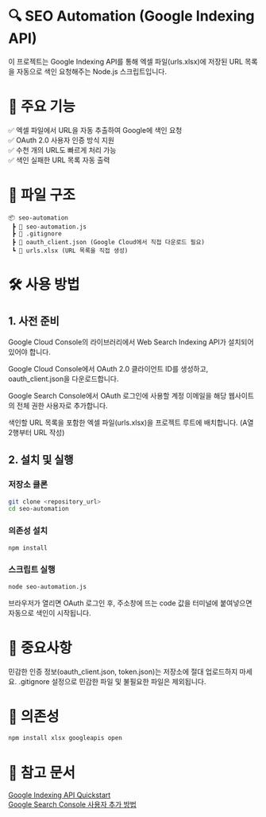 # 🔍 SEO Automation (Google Indexing API)

이 프로젝트는 Google Indexing API를 통해 엑셀 파일(urls.xlsx)에 저장된 URL 목록을 자동으로 색인 요청해주는 Node.js 스크립트입니다.

# 🚀 주요 기능

✅ 엑셀 파일에서 URL을 자동 추출하여 Google에 색인 요청 <br/>
✅ OAuth 2.0 사용자 인증 방식 지원 <br/>
✅ 수천 개의 URL도 빠르게 처리 가능 <br/>
✅ 색인 실패한 URL 목록 자동 출력

# 📂 파일 구조
```
📦 seo-automation
 ┣ 📄 seo-automation.js
 ┣ 📄 .gitignore
 ┣ 📄 oauth_client.json (Google Cloud에서 직접 다운로드 필요)
 ┗ 📄 urls.xlsx (URL 목록을 직접 생성)
 ```

# 🛠️ 사용 방법

## 1. 사전 준비
Google Cloud Console의 라이브러리에서 Web Search Indexing API가 설치되어있어야 합니다.

Google Cloud Console에서 OAuth 2.0 클라이언트 ID를 생성하고, oauth_client.json을 다운로드합니다.

Google Search Console에서 OAuth 로그인에 사용할 계정 이메일을 해당 웹사이트의 전체 권한 사용자로 추가합니다.

색인할 URL 목록을 포함한 엑셀 파일(urls.xlsx)을 프로젝트 루트에 배치합니다. (A열 2행부터 URL 작성)

## 2. 설치 및 실행

### 저장소 클론
```bash
git clone <repository_url>
cd seo-automation
```
### 의존성 설치
```bash
npm install
```
### 스크립트 실행
```bash
node seo-automation.js
```

브라우저가 열리면 OAuth 로그인 후, 주소창에 뜨는 code 값을 터미널에 붙여넣으면 자동으로 색인이 시작됩니다.

# 🚨 중요사항
민감한 인증 정보(oauth_client.json, token.json)는 저장소에 절대 업로드하지 마세요.
.gitignore 설정으로 민감한 파일 및 불필요한 파일은 제외됩니다.

# 📌 의존성
```bash
npm install xlsx googleapis open
```
# 📄 참고 문서

<a href="https://developers.google.com/search/apis/indexing-api/v3/quickstart">Google Indexing API Quickstart</a>
<br/>
<a href="https://support.google.com/webmasters/answer/2453966?hl=ko">Google Search Console 사용자 추가 방법</a>